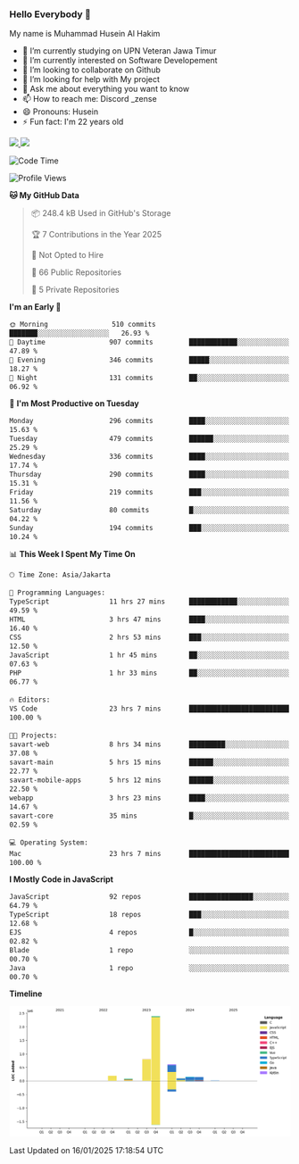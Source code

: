 ### Hello Everybody 👋

My name is Muhammad Husein Al Hakim

- 🔭 I’m currently studying on UPN Veteran Jawa Timur
- 🌱 I’m currently interested on Software Developement
- 👯 I’m looking to collaborate on Github
- 🤔 I’m looking for help with My project
- 💬 Ask me about everything you want to know
- 📫 How to reach me: Discord _zense
- 😄 Pronouns: Husein
- ⚡ Fun fact: I'm 22 years old

<p align="left">
<a href="https://github.com/huseinhq">
  <img height="180em" src="https://github-readme-stats-eight-theta.vercel.app/api?username=huseinhq&show_icons=true&theme=algolia&include_all_commits=true&count_private=true"/>
  <img height="180em" src="https://github-readme-stats-eight-theta.vercel.app/api/top-langs/?username=huseinhq&layout=compact&langs_count=8&theme=algolia"/>
</a>
</p>

<!--START_SECTION:waka-->
![Code Time](http://img.shields.io/badge/Code%20Time-1%2C761%20hrs%205%20mins-blue)

![Profile Views](http://img.shields.io/badge/Profile%20Views-0-blue)

**🐱 My GitHub Data** 

> 📦 248.4 kB Used in GitHub's Storage 
 > 
> 🏆 7 Contributions in the Year 2025
 > 
> 🚫 Not Opted to Hire
 > 
> 📜 66 Public Repositories 
 > 
> 🔑 5 Private Repositories 
 > 
**I'm an Early 🐤** 

```text
🌞 Morning                510 commits         ███████░░░░░░░░░░░░░░░░░░   26.93 % 
🌆 Daytime                907 commits         ████████████░░░░░░░░░░░░░   47.89 % 
🌃 Evening                346 commits         █████░░░░░░░░░░░░░░░░░░░░   18.27 % 
🌙 Night                  131 commits         ██░░░░░░░░░░░░░░░░░░░░░░░   06.92 % 
```
📅 **I'm Most Productive on Tuesday** 

```text
Monday                   296 commits         ████░░░░░░░░░░░░░░░░░░░░░   15.63 % 
Tuesday                  479 commits         ██████░░░░░░░░░░░░░░░░░░░   25.29 % 
Wednesday                336 commits         ████░░░░░░░░░░░░░░░░░░░░░   17.74 % 
Thursday                 290 commits         ████░░░░░░░░░░░░░░░░░░░░░   15.31 % 
Friday                   219 commits         ███░░░░░░░░░░░░░░░░░░░░░░   11.56 % 
Saturday                 80 commits          █░░░░░░░░░░░░░░░░░░░░░░░░   04.22 % 
Sunday                   194 commits         ███░░░░░░░░░░░░░░░░░░░░░░   10.24 % 
```


📊 **This Week I Spent My Time On** 

```text
🕑︎ Time Zone: Asia/Jakarta

💬 Programming Languages: 
TypeScript               11 hrs 27 mins      ████████████░░░░░░░░░░░░░   49.59 % 
HTML                     3 hrs 47 mins       ████░░░░░░░░░░░░░░░░░░░░░   16.40 % 
CSS                      2 hrs 53 mins       ███░░░░░░░░░░░░░░░░░░░░░░   12.50 % 
JavaScript               1 hr 45 mins        ██░░░░░░░░░░░░░░░░░░░░░░░   07.63 % 
PHP                      1 hr 33 mins        ██░░░░░░░░░░░░░░░░░░░░░░░   06.77 % 

🔥 Editors: 
VS Code                  23 hrs 7 mins       █████████████████████████   100.00 % 

🐱‍💻 Projects: 
savart-web               8 hrs 34 mins       █████████░░░░░░░░░░░░░░░░   37.08 % 
savart-main              5 hrs 15 mins       ██████░░░░░░░░░░░░░░░░░░░   22.77 % 
savart-mobile-apps       5 hrs 12 mins       ██████░░░░░░░░░░░░░░░░░░░   22.50 % 
webapp                   3 hrs 23 mins       ████░░░░░░░░░░░░░░░░░░░░░   14.67 % 
savart-core              35 mins             █░░░░░░░░░░░░░░░░░░░░░░░░   02.59 % 

💻 Operating System: 
Mac                      23 hrs 7 mins       █████████████████████████   100.00 % 
```

**I Mostly Code in JavaScript** 

```text
JavaScript               92 repos            ████████████████░░░░░░░░░   64.79 % 
TypeScript               18 repos            ███░░░░░░░░░░░░░░░░░░░░░░   12.68 % 
EJS                      4 repos             █░░░░░░░░░░░░░░░░░░░░░░░░   02.82 % 
Blade                    1 repo              ░░░░░░░░░░░░░░░░░░░░░░░░░   00.70 % 
Java                     1 repo              ░░░░░░░░░░░░░░░░░░░░░░░░░   00.70 % 
```



**Timeline**

![Lines of Code chart](https://raw.githubusercontent.com/HuseinHQ/HuseinHQ/main/assets/bar_graph.png)


 Last Updated on 16/01/2025 17:18:54 UTC
<!--END_SECTION:waka-->
